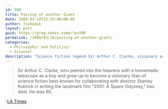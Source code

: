 ```yaml
---
id: 500
title: Passing of another Giant
date: 2008-03-18T22:33:00+00:00
author: tsykoduk
layout: post
guid: https://greg.nokes.name/?p=500
permalink: /2008/03/18/passing-of-another-giant/
categories:
  - Philosophy! and Politics!
  - Science!
description: "Science fiction legend Sir Arthur C. Clarke, visionary author of 2001: A Space Odyssey and space exploration pioneer, passes away at 90. Remembering his lasting impact."
---
```

<blockquote>Sir Arthur C. Clarke, who peered into the heavens with a homemade telescope as a boy and grew up to become a visionary titan of science fiction best-known for collaborating with director Stanley Kubrick in writing the landmark film "2001: A Space Odyssey," has died. He was 90.</blockquote>

<p>-<a href="http://www.latimes.com/news/local/la-me-clarke19mar19,0,393161.story">LA Times</a></p>